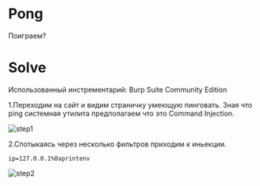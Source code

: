 # Pong

Поиграем?

# Solve

Использованный инстрементарий: Burp Suite Community Edition

1.Переходим на сайт и видим страничку умеющую пинговать. Зная что ping системная утилита предполагаем что это Command Injection.

![step1](https://i.imgur.com/Jjfjaim.png)

2.Спотыкаясь через несколько фильтров приходим к иньекции.

```
ip=127.0.0.1%0aprintenv
```

![step2](https://i.imgur.com/b2nTAOO.png)
